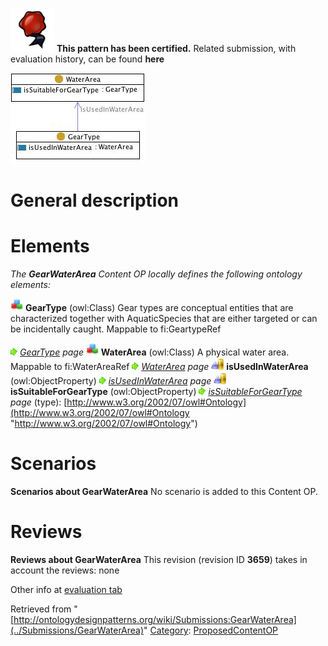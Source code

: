 [![](../images/thumb/b/b5/Certified.png/70px-Certified.png)](../Image/Certified.png "Certified.png") __This pattern has been certified.__
Related submission, with evaluation history, can be found __here__






[![Image:Gearwaterarea.jpg](../images/6/6e/Gearwaterarea.jpg)](../Image/Gearwaterarea.jpg "Image:Gearwaterarea.jpg")




#  General description


  




#  Elements


_The __GearWaterArea__ Content OP locally defines the following ontology elements:_



[![Class](../images/thumb/2/27/Class.gif/20px-Class.gif)](../Image/Class.gif "Class") __GearType__ (owl:Class) Gear types are conceptual entities that are characterized together with AquaticSpecies that are either targeted or can be incidentally caught. 
Mappable to fi:GeartypeRef 



 [![](../images/thumb/8/87/ArrowRight.gif/11px-ArrowRight.gif)](../Image/ArrowRight.gif "ArrowRight.gif") _[GearType](../Submissions/GearWaterArea/GearType "Submissions:GearWaterArea/GearType") page_
[![Class](../images/thumb/2/27/Class.gif/20px-Class.gif)](../Image/Class.gif "Class") __WaterArea__ (owl:Class) A physical water area. Mappable to fi:WaterAreaRef 
 [![](../images/thumb/8/87/ArrowRight.gif/11px-ArrowRight.gif)](../Image/ArrowRight.gif "ArrowRight.gif") _[WaterArea](../Submissions/GearWaterArea/WaterArea "Submissions:GearWaterArea/WaterArea") page_
[![ObjectProperty](../images/thumb/c/c3/ObjectProperty.gif/20px-ObjectProperty.gif)](../Image/ObjectProperty.gif "ObjectProperty") __isUsedInWaterArea__ (owl:ObjectProperty) 
 [![](../images/thumb/8/87/ArrowRight.gif/11px-ArrowRight.gif)](../Image/ArrowRight.gif "ArrowRight.gif") _[isUsedInWaterArea](../Submissions/GearWaterArea/isUsedInWaterArea "Submissions:GearWaterArea/isUsedInWaterArea") page_
[![ObjectProperty](../images/thumb/c/c3/ObjectProperty.gif/20px-ObjectProperty.gif)](../Image/ObjectProperty.gif "ObjectProperty") __isSuitableForGearType__ (owl:ObjectProperty) 
 [![](../images/thumb/8/87/ArrowRight.gif/11px-ArrowRight.gif)](../Image/ArrowRight.gif "ArrowRight.gif") _[isSuitableForGearType](../Submissions/GearWaterArea/isSuitableForGearType "Submissions:GearWaterArea/isSuitableForGearType") page_
(type): [http://www.w3.org/2002/07/owl#Ontology](http://www.w3.org/2002/07/owl#Ontology "http://www.w3.org/2002/07/owl#Ontology")



#  Scenarios



__Scenarios about GearWaterArea__
No scenario is added to this Content OP.




#  Reviews



__Reviews about GearWaterArea__
This revision (revision ID __3659__) takes in account the reviews: none


Other info at [evaluation tab](http://ontologydesignpatterns.org/wiki/index.php?title=Submissions:GearWaterArea&action=evaluation "http://ontologydesignpatterns.org/wiki/index.php?title=Submissions:GearWaterArea&action=evaluation")






Retrieved from "[http://ontologydesignpatterns.org/wiki/Submissions:GearWaterArea](../Submissions/GearWaterArea)"
 [Category](http://ontologydesignpatterns.org/wiki/Special:Categories "Special:Categories"): [ProposedContentOP](../Category/ProposedContentOP "Category:ProposedContentOP")